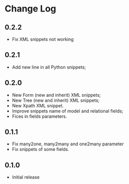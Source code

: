 # Change Log

## 0.2.2

- Fix XML snippets not working

## 0.2.1
- Add new line in all Python snippets;

## 0.2.0

- New Form (new and inherit) XML snippets;
- New Tree (new and inherit) XML snippets;
- New Xpath XML snippet.
- Improve snippets name of model and relational fields;
- Fices in fields parameters.

## 0.1.1

- Fix many2one, many2many and one2many parameter
- Fix snippets of some fields.

## 0.1.0

- Initial release
